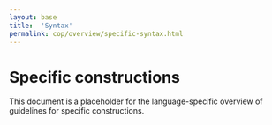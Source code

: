 ```yaml
---
layout: base
title:  'Syntax'
permalink: cop/overview/specific-syntax.html
---
```


# Specific constructions

This document is a placeholder for the language-specific overview of
guidelines for specific constructions.
